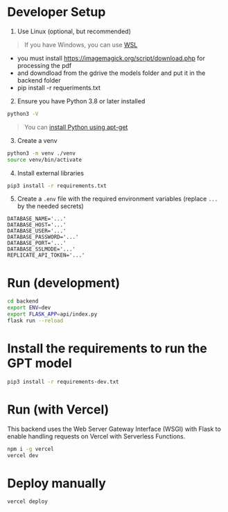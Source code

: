 # Developer Setup
1. Use Linux (optional, but recommended)
> If you have Windows, you can use [WSL](https://learn.microsoft.com/en-us/windows/wsl/install) 

- you must install https://imagemagick.org/script/download.php for processing the pdf
- and downdload from the gdrive the models folder and put it in the backend folder
- pip install -r requeriments.txt

2. Ensure you have Python 3.8 or later installed
```bash
python3 -V
```
> You can [install Python using apt-get](https://docs.python-guide.org/starting/install3/linux/)

3. Create a venv
```bash
python3 -m venv ./venv
source venv/bin/activate
```

4. Install external libraries
```bash
pip3 install -r requirements.txt
```

5. Create a `.env` file with the required environment variables (replace `...` by the needed secrets)
```
DATABASE_NAME='...'
DATABASE_HOST='...'
DATABASE_USER='...'
DATABASE_PASSWORD='...'
DATABASE_PORT='...'
DATABASE_SSLMODE='...'
REPLICATE_API_TOKEN='...'
``` 

# Run (development)

```bash
cd backend
export ENV=dev
export FLASK_APP=api/index.py
flask run --reload
```

# Install the requirements to run the GPT model
```bash
pip3 install -r requirements-dev.txt
```

# Run (with Vercel)

This backend uses the Web Server Gateway Interface (WSGI) with Flask to enable handling requests on Vercel with Serverless Functions.

```bash
npm i -g vercel
vercel dev
```

# Deploy manually
```bash
vercel deploy
```